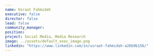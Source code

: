 ```yaml
---
name: Usraat Fahmidah
executive: false
director: false
lead: false
community_manager:   
position:  
project: Social Media, Media Research
image: ../assets/default_exec_image.png
linkedin: "https://www.linkedin.com/in/usraat-fahmidah-a26b9b156/"
---
```

